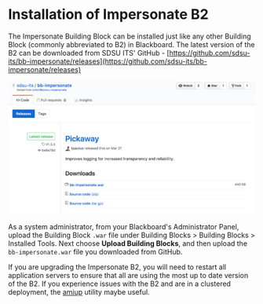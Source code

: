 # Installation of Impersonate B2

The Impersonate Building Block can be installed just like any other Building Block \(commonly abbreviated to B2\) in Blackboard. The latest version of the B2 can be downloaded from SDSU ITS' GitHub - [https://github.com/sdsu-its/bb-impersonate/releases](https://github.com/sdsu-its/bb-impersonate/releases)

![](/assets/releases.png)



As a system administrator, from your Blackboard's Administrator Panel, upload the Building Block `.war` file under Building Blocks &gt; Building Blocks &gt; Installed Tools. Next choose **Upload Building Blocks**, and then upload the `bb-impersonate.war` file you downloaded from GitHub.

If you are upgrading the Impersonate B2, you will need to restart all application servers to ensure that all are using the most up to date version of the B2. If you experience issues with the B2 and are in a clustered deployment, the [amiup](https://community.blackboard.com/message/15741-re-knowing-which-app-server-you-are-on#comment-15741) utility maybe useful.

